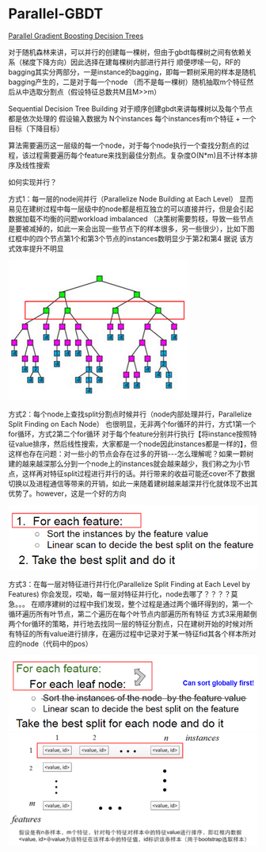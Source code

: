 # Parallel-GBDT
[Parallel Gradient Boosting Decision Trees](http://zhanpengfang.github.io/418home.html)

对于随机森林来讲，可以并行的创建每一棵树，但由于gbdt每棵树之间有依赖关系（梯度下降方向）因此选择在建每棵树内部进行并行
顺便啰嗦一句，RF的bagging其实分两部分，一是instance的bagging，即每一颗树采用的样本是随机bagging产生的，二是对于每一个node
（而不是每一棵树）随机抽取m个特征然后从中选取分割点（假设特征总数共M且M>>m）

Sequential Decision Tree Building
对于顺序创建gbdt来讲每棵树以及每个节点都是依次处理的
假设输入数据为  N个instances 每个instances有m个特征 + 一个目标（下降目标）

算法需要遍历这一层级的每一个node，对于每个node执行一个查找分割点的过程，该过程需要遍历每个feature来找到最佳分割点。复杂度O(N*m)且不计样本排序及线性搜索

如何实现并行？

方式1：每一层的node间并行（Parallelize Node Building at Each Level）
显而易见在建树过程中每一层级中的node都是相互独立的可以直接并行，但是会引起数据加载不均衡的问题workload imbalanced
（决策树需要剪枝，导致一些节点是要被减掉的，如此一来会出现一些节点下的样本很多，另一些很少），比如下图红框中的四个节点第1个和第3个节点的instances数明显少于第2和第4
据说 该方式效率提升不明显

![image](https://github.com/CNevd/Parallel-GBDT/blob/master/pic/node.png)

方式2：每个node上查找split分割点时候并行（node内部处理并行，Parallelize Split Finding on Each Node）
也很明显，无非两个for循环的并行，方式1第一个for循环，方式2第二个for循环
对于每个feature分别并行执行【将instance按照特征value排序，然后线性搜索，大家都是一个node因此instances都是一样的】，但这样也存在问题：对一些小的节点会存在过多的开销---怎么理解呢？如果一颗树建的越来越深那么分到一个node上的instances就会越来越少，我们称之为小节点，这样再对特征split过程进行并行的话。并行带来的收益可能还cover不了数据切换以及进程通信等带来的开销，如此一来随着建树越来越深并行化就体现不出其优势了。however，这是一个好的方向

![image](https://github.com/CNevd/Parallel-GBDT/blob/master/pic/2.png)

方式3：在每一层对特征进行并行化(Parallelize Split Finding at Each Level by Features)
你会发现，哎呦，每一层对特征并行化，node去哪了？？？？莫急。。。
在顺序建树的过程中我们发现，整个过程是通过两个循环得到的，第一个循环遍历所有叶节点，第二个遍历在每个叶节点内部遍历所有特征
方式3采用颠倒两个for循环的策略，并行地去找同一层的特征分割点，只在建树开始的时候对所有特征的所有value进行排序，在遍历过程中记录对于某一特征fid其各个样本所对应的node（代码中的pos）

![image](https://github.com/CNevd/Parallel-GBDT/blob/master/pic/3.png) ![image](https://github.com/CNevd/Parallel-GBDT/blob/master/pic/3_matrix.png)

